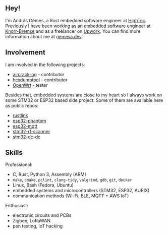 ## Hey!

I'm András Gémes, a Rust embedded software engineer at [HighTec](https://hightec-rt.com/en/). Previously I have been working as an embedded software engineer at [Knorr-Bremse](https://www.knorr-bremse.com/en/) and as a freelancer on [Upwork](https://www.upwork.com/). You can find more information about me at [gemesa.dev](https://gemesa.dev).

## Involvement

I am involved in the following projects:
- [aircrack-ng](https://github.com/aircrack-ng/aircrack-ng) - contributor
- [hcxdumptool](https://github.com/ZerBea/hcxdumptool) - contributor
- [OpenWrt](https://github.com/openwrt/openwrt) - tester

Besides that, embedded systems are close to my heart so I always work on some STM32 or ESP32 based side project. Some of them are available here as public repos:
- [rustlink](https://github.com/gemesa/rustlink)
- [esp32-phantom](https://github.com/gemesa/esp32-phantom)
- [esp32-mqtt](https://github.com/gemesa/esp32-mqtt)
- [stm32-rf-scanner](https://github.com/gemesa/stm32-rf-scanner)
- [stm32-dc-dc](https://github.com/gemesa/stm32-dc-dc)

## Skills

Professional:
- C, Rust, Python 3, Assembly (ARM)
- `make`, `cmake`, `pclint`, `clang-tidy`, `valgrind`, `gdb`, `git`, `docker`
- Linux, Bash (Fedora, Ubuntu)
- embedded systems and microcontrollers (STM32, ESP32, AURIX)
- communication methods (Wi-Fi, BLE, MQTT + AWS IoT)

Enthusiast:
- electronic circuits and PCBs
- Zigbee, LoRaWAN
- pen testing, IoT hacking
